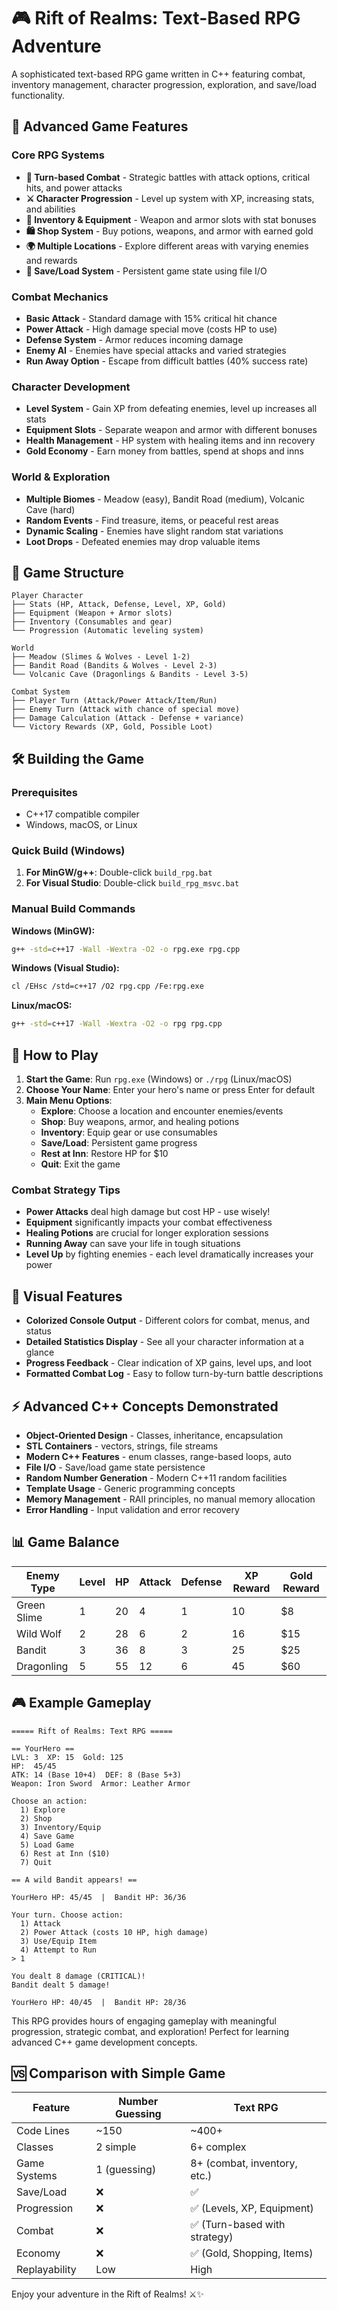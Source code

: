 # 🎮 Rift of Realms: Text-Based RPG Adventure

A sophisticated text-based RPG game written in C++ featuring combat, inventory management, character progression, exploration, and save/load functionality.

## 🌟 Advanced Game Features

### Core RPG Systems
- **🎲 Turn-based Combat** - Strategic battles with attack options, critical hits, and power attacks
- **⚔️ Character Progression** - Level up system with XP, increasing stats, and abilities  
- **🎒 Inventory & Equipment** - Weapon and armor slots with stat bonuses
- **🛍️ Shop System** - Buy potions, weapons, and armor with earned gold
- **🌍 Multiple Locations** - Explore different areas with varying enemies and rewards
- **💾 Save/Load System** - Persistent game state using file I/O

### Combat Mechanics
- **Basic Attack** - Standard damage with 15% critical hit chance
- **Power Attack** - High damage special move (costs HP to use)
- **Defense System** - Armor reduces incoming damage
- **Enemy AI** - Enemies have special attacks and varied strategies
- **Run Away Option** - Escape from difficult battles (40% success rate)

### Character Development
- **Level System** - Gain XP from defeating enemies, level up increases all stats
- **Equipment Slots** - Separate weapon and armor with different bonuses
- **Health Management** - HP system with healing items and inn recovery
- **Gold Economy** - Earn money from battles, spend at shops and inns

### World & Exploration
- **Multiple Biomes** - Meadow (easy), Bandit Road (medium), Volcanic Cave (hard)
- **Random Events** - Find treasure, items, or peaceful rest areas
- **Dynamic Scaling** - Enemies have slight random stat variations
- **Loot Drops** - Defeated enemies may drop valuable items

## 🎯 Game Structure

```
Player Character
├── Stats (HP, Attack, Defense, Level, XP, Gold)
├── Equipment (Weapon + Armor slots)  
├── Inventory (Consumables and gear)
└── Progression (Automatic leveling system)

World
├── Meadow (Slimes & Wolves - Level 1-2)
├── Bandit Road (Bandits & Wolves - Level 2-3)  
└── Volcanic Cave (Dragonlings & Bandits - Level 3-5)

Combat System
├── Player Turn (Attack/Power Attack/Item/Run)
├── Enemy Turn (Attack with chance of special move)
├── Damage Calculation (Attack - Defense + variance)
└── Victory Rewards (XP, Gold, Possible Loot)
```

## 🛠️ Building the Game

### Prerequisites
- C++17 compatible compiler
- Windows, macOS, or Linux

### Quick Build (Windows)
1. **For MinGW/g++**: Double-click `build_rpg.bat`
2. **For Visual Studio**: Double-click `build_rpg_msvc.bat`

### Manual Build Commands

**Windows (MinGW):**
```bash
g++ -std=c++17 -Wall -Wextra -O2 -o rpg.exe rpg.cpp
```

**Windows (Visual Studio):**
```bash
cl /EHsc /std=c++17 /O2 rpg.cpp /Fe:rpg.exe
```

**Linux/macOS:**
```bash
g++ -std=c++17 -Wall -Wextra -O2 -o rpg rpg.cpp
```

## 🚀 How to Play

1. **Start the Game**: Run `rpg.exe` (Windows) or `./rpg` (Linux/macOS)
2. **Choose Your Name**: Enter your hero's name or press Enter for default
3. **Main Menu Options**:
   - **Explore**: Choose a location and encounter enemies/events
   - **Shop**: Buy weapons, armor, and healing potions
   - **Inventory**: Equip gear or use consumables
   - **Save/Load**: Persistent game progress
   - **Rest at Inn**: Restore HP for $10
   - **Quit**: Exit the game

### Combat Strategy Tips
- **Power Attacks** deal high damage but cost HP - use wisely!
- **Equipment** significantly impacts your combat effectiveness
- **Healing Potions** are crucial for longer exploration sessions
- **Running Away** can save your life in tough situations
- **Level Up** by fighting enemies - each level dramatically increases your power

## 🎨 Visual Features

- **Colorized Console Output** - Different colors for combat, menus, and status
- **Detailed Statistics Display** - See all your character information at a glance
- **Progress Feedback** - Clear indication of XP gains, level ups, and loot
- **Formatted Combat Log** - Easy to follow turn-by-turn battle descriptions

## ⚡ Advanced C++ Concepts Demonstrated

- **Object-Oriented Design** - Classes, inheritance, encapsulation
- **STL Containers** - vectors, strings, file streams
- **Modern C++ Features** - enum classes, range-based loops, auto
- **File I/O** - Save/load game state persistence  
- **Random Number Generation** - Modern C++11 random facilities
- **Template Usage** - Generic programming concepts
- **Memory Management** - RAII principles, no manual memory allocation
- **Error Handling** - Input validation and error recovery

## 📊 Game Balance

| Enemy Type | Level | HP  | Attack | Defense | XP Reward | Gold Reward |
|------------|-------|-----|--------|---------|-----------|-------------|
| Green Slime| 1     | 20  | 4      | 1       | 10        | $8          |
| Wild Wolf  | 2     | 28  | 6      | 2       | 16        | $15         |
| Bandit     | 3     | 36  | 8      | 3       | 25        | $25         |
| Dragonling | 5     | 55  | 12     | 6       | 45        | $60         |

## 🎮 Example Gameplay

```
===== Rift of Realms: Text RPG =====

== YourHero ==
LVL: 3  XP: 15  Gold: 125
HP:  45/45
ATK: 14 (Base 10+4)  DEF: 8 (Base 5+3)
Weapon: Iron Sword  Armor: Leather Armor

Choose an action:
  1) Explore
  2) Shop  
  3) Inventory/Equip
  4) Save Game
  5) Load Game
  6) Rest at Inn ($10)
  7) Quit

== A wild Bandit appears! ==

YourHero HP: 45/45  |  Bandit HP: 36/36

Your turn. Choose action:
  1) Attack
  2) Power Attack (costs 10 HP, high damage)
  3) Use/Equip Item
  4) Attempt to Run
> 1

You dealt 8 damage (CRITICAL)!
Bandit dealt 5 damage!

YourHero HP: 40/45  |  Bandit HP: 28/36
```

This RPG provides hours of engaging gameplay with meaningful progression, strategic combat, and exploration! Perfect for learning advanced C++ game development concepts.

## 🆚 Comparison with Simple Game

| Feature | Number Guessing | Text RPG |
|---------|-----------------|----------|
| Code Lines | ~150 | ~400+ |
| Classes | 2 simple | 6+ complex |
| Game Systems | 1 (guessing) | 8+ (combat, inventory, etc.) |
| Save/Load | ❌ | ✅ |
| Progression | ❌ | ✅ (Levels, XP, Equipment) |
| Combat | ❌ | ✅ (Turn-based with strategy) |
| Economy | ❌ | ✅ (Gold, Shopping, Items) |
| Replayability | Low | High |

Enjoy your adventure in the Rift of Realms! ⚔️✨
